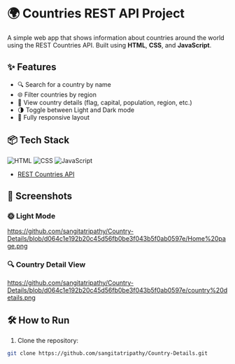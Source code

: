 # 🌍 Countries REST API Project

A simple web app that shows information about countries around the world using the REST Countries API. Built using **HTML**, **CSS**, and **JavaScript**.

## ✨ Features

- 🔍 Search for a country by name
- 🌐 Filter countries by region
- 🚩 View country details (flag, capital, population, region, etc.)
- 🌗 Toggle between Light and Dark mode
- 📱 Fully responsive layout

## 📦 Tech Stack

![HTML](https://img.shields.io/badge/HTML5-E34F26?logo=html5&logoColor=white&style=flat-square)
![CSS](https://img.shields.io/badge/CSS3-1572B6?logo=css3&logoColor=white&style=flat-square)
![JavaScript](https://img.shields.io/badge/JavaScript-F7DF1E?logo=javascript&logoColor=black&style=flat-square)
- [REST Countries API](https://restcountries.com/)

## 📸 Screenshots

### 🌞 Light Mode

https://github.com/sangitatripathy/Country-Details/blob/d064c1e192b20c45d56fb0be3f043b5f0ab0597e/Home%20page.png

### 🔍 Country Detail View

https://github.com/sangitatripathy/Country-Details/blob/d064c1e192b20c45d56fb0be3f043b5f0ab0597e/country%20details.png

## 🛠️ How to Run

1. Clone the repository:

```bash
git clone https://github.com/sangitatripathy/Country-Details.git
